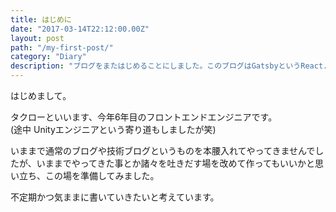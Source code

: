 ```yaml
---
title: はじめに
date: "2017-03-14T22:12:00.00Z"
layout: post
path: "/my-first-post/"
category: "Diary"
description: "ブログをまたはじめることにしました。このブログはGatsbyというReact.js製の静的サイトジェネレーターで作っています。 jekyll, Hugo, Hexoとか有名どころも調べましたが、面白そうなのでこれでしばらく続けてみます。"
---
```


はじめまして。

タクローといいます、今年6年目のフロントエンドエンジニアです。  
(途中 Unityエンジニアという寄り道もしましたが笑)

いままで通常のブログや技術ブログというものを本腰入れてやってきませんでしたが、いままでやってきた事とか諸々を吐きだす場を改めて作ってもいいかと思い立ち、この場を準備してみました。

不定期かつ気ままに書いていきたいと考えています。
